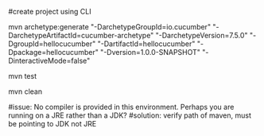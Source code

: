 #create project using CLI

mvn archetype:generate "-DarchetypeGroupId=io.cucumber" "-DarchetypeArtifactId=cucumber-archetype" "-DarchetypeVersion=7.5.0" "-DgroupId=hellocucumber" "-DartifactId=hellocucumber" "-Dpackage=hellocucumber" "-Dversion=1.0.0-SNAPSHOT" "-DinteractiveMode=false"

mvn test

mvn clean

#issue: No compiler is provided in this environment. Perhaps you are running on a JRE rather than a JDK?
#solution: verify path of maven, must be pointing to JDK not JRE


